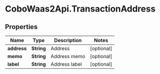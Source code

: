 # CoboWaas2Api.TransactionAddress

## Properties

Name | Type | Description | Notes
------------ | ------------- | ------------- | -------------
**address** | **String** | Address | [optional] 
**memo** | **String** | Address memo | [optional] 
**label** | **String** | Address label | [optional] 


